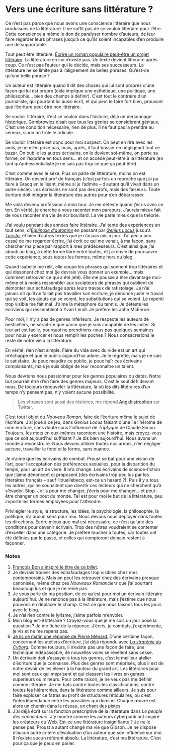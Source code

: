 # Vers une écriture sans littérature ?

Ce n’est pas parce que nous avons une conscience littéraire que nous produisons de la littérature. Il ne suffit pas de se vouloir littéraire pour l’être. Cette conscience a même le don de paralyser nombre d’auteurs, de leur faire regarder leurs phrases jusqu’à ce qu’ils soient incapables d’en produire une de supportable.<span id="more-18796"></span>

Tout peut être littéraire. [Écrire un roman populaire peut-être un projet littéraire](https://tcrouzet.com/2010/08/25/pour-une-litterature-de-gare/). La littérature en soi n’existe pas. Un texte devient littéraire après coup. Ce n’est pas l’auteur qui le décide, mais ses successeurs. La littérature ne se limite pas à l’alignement de belles phrases. Qu’est-ce qu’une belle phrase ?

Un auteur est littéraire quand il dit des choses qui lui sont propres d’une façon qui lui est propre (cela implique une esthétique, une politique, une philosophie… bien des champs à définir). C’est tout le contraire d’un journaliste, qui pourtant lui aussi écrit, et qui peut le faire fort bien, prouvant que l’écriture peut être non littéraire.

Se vouloir littéraire, c’est se vouloir dans l’histoire, déjà un personnage historique. Gombrowicz disait que tous les génies se considèrent géniaux. C’est une condition nécessaire, rien de plus. Il ne faut pas la prendre au sérieux, sinon on frôle le ridicule.

Se vouloir littéraire est donc pour moi suspect. On peut en rire avec les amis, je ne m’en prive pas, mais, après, il faut bosser en négligeant tout ce bazar. On oublie les autres écrivains, on le devient soi-même, on porte sa forme, on l’exprime en tous sens… et on accède peut-être à la littérature (en tant qu’antiessentialiste je ne sais pas trop ce que ça peut être).

C’est comme avec le sexe. Plus on parle de littérature, moins on est littéraire. On devient prof de français (c’est parfois un reproche que j’ai pu faire à Gracq en le lisant, même si je l’admire – d’autant qu’il vivait dans un autre siècle). Les écrivains ne sont pas des profs, mais des faiseurs. Toute écriture doit intégrer la littérature des autres pour s’en débarrasser.

Me voilà devenu professeur à mon tour. Je me déteste quand j’écris avec ce ton. En vérité, je cherche à vous raconter mon parcours. J’aurais mieux fait de vous raconter ma vie de scribouillard. La vie parle mieux que la théorie.

J’ai voulu pendant des années faire littéraire. J’ai tenté des expériences en tout sens, d’[*Équinoxe d’automne*](https://tcrouzet.com/equinoxe-automne/) en passant par [*Genius Locus*](https://tcrouzet.com/genius-locus/) jusqu’à [*Turista*](https://tcrouzet.com/turista/), et bien d’autres textes que je n’ai pas mis à jour. J’ai peu à peu cessé de me regarder écrire, j’ai écrit ce qui me venait, à ma façon, sans chercher ma place par rapport à mes prédécesseurs. C’est ainsi que j’ai abouti au blog, à cette forme libre entre toutes, et j’ai envie de poursuivre cette expérience, sous toutes les formes, même hors du blog.

Quand Isabelle me relit, elle coupe les phrases qui sonnent trop littéraires et qui dissonent chez moi (je devrais vous donner un exemple… mais comment retrouver ce qui a été jeté). Elle me pousse à être davantage moi-même et à moins ressembler aux sculpteurs de phrases qui oublient de démonter leur échafaudage après leurs travaux de rafistolage. Je n’ai jamais dit qu’il ne fallait pas travailler son écriture, je dénonce juste le travail qui se voit, les ajouts qui se voient, les substitutions qui se voient. Le repenti trop visible me fait mal. J’aime la métaphore du tennis. Je déteste les écrivains qui ressemblent à Yvan Lendl. Je préfère les John McEnroe.

Pour moi, il n’y a pas de genres inférieurs. Je respecte les auteurs de bestsellers, ne serait-ce que parce que je suis incapable de les imiter. Si leur art est facile, pourquoi ne prendrions-nous pas quelques semaines pour nous y exercer et nous remplir les poches ? Nous consacrerions le reste de notre vie à la littérature.

En vérité, rien n’est simple. Faire du vide avec du vide est un art qui m’échappe et que le public aujourd’hui adore. Je le regrette, mais je ne sais le satisfaire. Je peux maudire ce public, je peux haïr ces écrivains complaisants, mais je suis obligé de leur reconnaître un talent.

Nous devrions nous passionner pour les genres populaires ou datés. Notre but pourrait être d’en faire des genres majeurs. C’est le seul défi devant nous. De toujours renouveler la littérature, là où les dits littéraires d’un temps n’y pensent pas, n’y voient aucune possibilité.

> Les phrases sont aussi des histoires, me répond [Angkhistrophon](http://twitter.com/angkhistrophon/status/22082728024) sur Twitter.

C’est tout l’objet du *Nouveau Roman*, faire de l’écriture même le sujet de l’écriture. J’ai joué à ce jeu, dans *Genius Locus* faisant d’une île l’héroïne de mon écriture, sans doute sous l’influence de *Triptyque* de Claude Simon. Toujours, les mots en eux-mêmes racontent une histoire, mais croyez-vous que ce soit aujourd’hui suffisant ? Je dis bien aujourd’hui. Nous avons un monde à reconstruire. Nous devons utiliser toutes nos armes, n’en négliger aucune, travailler le fond et la forme, sans nuance.

Je n’aime que les écrivains de combat. Proust se bat pour une vision de l’art, pour l’acceptation des préférences sexuelles, pour la disparition du temps, pour un art de vivre. Il m’a changé. Les écrivains de science-fiction que j’aime dénoncent et proposent (des écrivains trop peu lus par les littéraires français – sauf Houellebecq, est-ce un hasard ?). Puis il y a tous les autres, qui ne souhaitent que divertir ces lecteurs qui ne cherchent qu’à s’évader. Stop. Je lis pour me changer, j’écris pour me changer… et peut-être changer un bout du monde. Tel est pour moi le but de la littérature, peu importe les formes employées pour l’atteindre.

Privilégier le style, la structure, les idées, la psychologie, la philosophie, la politique, n’a aucun sens pour moi. Nous devons nous déployer dans toutes les directions. Écrire mieux que mal est nécessaire, ce n’est qu’une des conditions pour devenir écrivain. Trop des nôtres voudraient se contenter d’exceller dans une catégorie. Je préfère toucher à toutes, car toutes ont été définies par le passé, et celles qui compteront demain restent à façonner.

### Notes

1. [François Bon a inspiré le titre de ce billet](http://twitter.com/fbon/status/22080796278).
2. Je devrais trouver des échafaudages trop visibles chez mes contemporains. Mais on peut les retrouver chez des écrivains presque canonisés, même chez ces *Nouveaux Romanciers* que j’ai pourtant beaucoup lus et que je ne renie pas.
3. Je vous parle de ma position, de ce qu’est pour moi un écrivain littéraire aujourd’hui. Je ne renonce pas à la littérature, mais j’estime que nous pouvons en déplacer le champ. C’est ce que nous faisons tous les jours avec le blog.
4. Je n’ai rien contre le lyrisme, j’aime parfois m’envoler.
5. Mon blog est-il littéraire ? Croyez-vous que je me sois un jour posé la question ? Je me fiche de la réponse. J’écris, je combats, j’expérimente, je vis et ne me repens pas.
6. [Je lis ce matin une réponse de Pierre Ménard.](http://www.liminaire.fr/spip.php?article667) D’une certaine façon, concernant les ateliers d’écriture, j’ai déjà répondu avec [*La stratégie du Cyborg*](https://tcrouzet.com/la-strategie-du-cyborg/). Comme toujours, il n’existe pas une façon de faire, une technique indépassable, de nouvelles voies se révèlent sans cesse.
7. Un écrivain doit s’essayer à tous les genres, c’est le meilleur atelier d’écriture que je connaisse. Plus des genres sont méprisés, plus il est de notre devoir de les élever à la hauteur du grand art. Les littéraires pour moi sont ceux qui méprisent et qui classent les livres en genres supérieurs ou mineurs. Pour cette raison, je ne veux pas me définir comme littéraire. Je me bats contre toutes les classifications, contre toutes les hiérarchies, dans la littérature comme ailleurs. Je suis pour faire exploser ce fatras au profit de structures réticulaires, où c’est l’interdépendance entre les possibles qui domine. Chaque œuvre est alors un chemin dans le réseau, [un chant des pistes](http://www.amazon.fr/Chant-pistes-Bruce-Chatwin/dp/2253054771/ref=sr_1_1).
8. J’ai déjà écrit sur la fonction prescriptive de la littérature dans *Le peuple des connecteurs*. J’y montre comme les auteurs cyberpunk ont inspiré les créateurs du Web. Est-ce une littérature insignifiante ? Je ne le pense pas. Proust a autant changé ma vie que Gibson. Je ne dispose d’aucun autre critère d’évaluation d’un auteur que son influence sur moi. Il n’existe aucun référent absolu. La littérature, c’est ma littérature. C’est pour ça que je peux en parler.